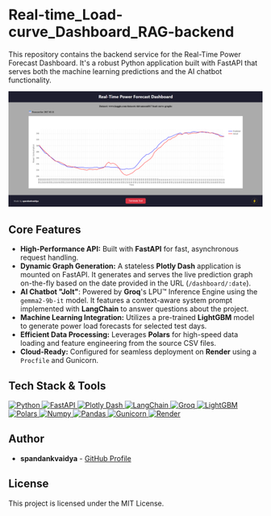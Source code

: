 # Real-time_Load-curve_Dashboard_RAG-backend

This repository contains the backend service for the Real-Time Power Forecast Dashboard. It's a robust Python application built with FastAPI that serves both the machine learning predictions and the AI chatbot functionality.

![Backend Screenshot](https://raw.githubusercontent.com/spandankvaidya/Real-time_Load-curve_Dashboard_RAG-backend/main/Dashboard_screenshot.png)

## Core Features

-   **High-Performance API:** Built with **FastAPI** for fast, asynchronous request handling.
-   **Dynamic Graph Generation:** A stateless **Plotly Dash** application is mounted on FastAPI. It generates and serves the live prediction graph on-the-fly based on the date provided in the URL (`/dashboard/:date`).
-   **AI Chatbot "Jolt"**: Powered by **Groq**'s LPU™ Inference Engine using the `gemma2-9b-it` model. It features a context-aware system prompt implemented with **LangChain** to answer questions about the project.
-   **Machine Learning Integration:** Utilizes a pre-trained **LightGBM** model to generate power load forecasts for selected test days.
-   **Efficient Data Processing:** Leverages **Polars** for high-speed data loading and feature engineering from the source CSV files.
-   **Cloud-Ready:** Configured for seamless deployment on **Render** using a `Procfile` and Gunicorn.

## Tech Stack & Tools

<div>
  <a href="https://www.python.org/">
    <img src="https://img.shields.io/badge/python-3670A0?style=for-the-badge&logo=python&logoColor=ffdd54" alt="Python" />
  </a>
  <a href="https://fastapi.tiangolo.com/">
    <img src="https://img.shields.io/badge/FastAPI-005571?style=for-the-badge&logo=fastapi" alt="FastAPI" />
  </a>
  <a href="https://dash.plotly.com/">
    <img src="https://img.shields.io/badge/Plotly_Dash-3DDC84?style=for-the-badge&logo=plotly&logoColor=white" alt="Plotly Dash" />
  </a>
  <a href="https://www.langchain.com/">
    <img src="https://img.shields.io/badge/LangChain-A473E8?style=for-the-badge" alt="LangChain" />
  </a>
  <a href="https://groq.com/">
    <img src="https://img.shields.io/badge/Groq-000000?style=for-the-badge" alt="Groq" />
  </a>
  <a href="https://lightgbm.readthedocs.io/">
    <img src="https://img.shields.io/badge/LightGBM-8E44AD?style=for-the-badge" alt="LightGBM" />
  </a>
  <a href="https://pola.rs/">
    <img src="https://img.shields.io/badge/Polars-1D2B3A?style=for-the-badge" alt="Polars" />
  </a>
  <a href="https://numpy.org/">
    <img src="https://img.shields.io/badge/Numpy-4D77CF?style=for-the-badge&logo=numpy&logoColor=white" alt="Numpy" />
  </a>
  <a href="https://pandas.pydata.org/">
    <img src="https://img.shields.io/badge/Pandas-150458?style=for-the-badge&logo=pandas&logoColor=white" alt="Pandas" />
  </a>
  <a href="https://gunicorn.org/">
      <img src="https://img.shields.io/badge/gunicorn-%23499848.svg?style=for-the-badge&logo=gunicorn&logoColor=white" alt="Gunicorn" />
  </a>
  <a href="https://render.com/">
    <img src="https://img.shields.io/badge/Render-46E3B7?style=for-the-badge&logo=render&logoColor=black" alt="Render" />
  </a>
</div>

## Author

-   **spandankvaidya** - [GitHub Profile](https://github.com/spandankvaidya)

## License

This project is licensed under the MIT License.
